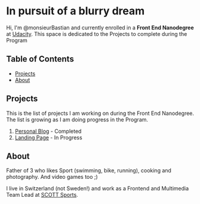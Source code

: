 # In pursuit of a blurry dream

Hi, I'm @monsieurBastian and currently enrolled in a **Front End Nanodegree** at [Udacity](https://www.udacity.com/course/front-end-web-developer-nanodegree--nd0011). This space is dedicated to the Projects to complete during the Program

## Table of Contents

- [Projects](#projects)
- [About](#about)

## Projects

This is the list of projects I am working on during the Front End Nanodegree. The list is growing as I am doing progress in the Program.

1. [Personal Blog](https://monsieurbastian.github.io/project-1/index.html) - Completed
2. [Landing Page](https://monsieurbastian.github.io/project-2/index.html) - In Progress

## About

Father of 3 who likes Sport (swimming, bike, running), cooking and photography. And video games too ;) 

I live in Switzerland (not Sweden!) and work as a Frontend and Multimedia Team Lead at [SCOTT Sports](https://www.scott-sports.com). 